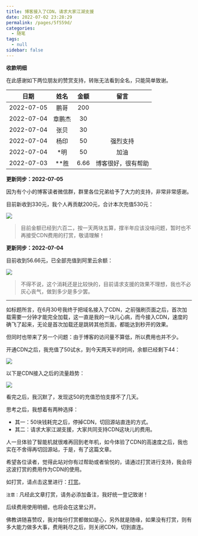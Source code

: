 ```yaml
---
title: 博客接入了CDN，请求大家江湖支援
date: 2022-07-02 23:28:29
permalink: /pages/5f559d/
categories:
  - 随笔
tags:
  - null
sidebar: false
---
```


**收款明细**

在此感谢如下两位朋友的赞赏支持，转账无法看到全名，只能简单致谢。

|    日期    |  姓名  | 金额 |        留言        |
| :--------: | :----: | :--: | :----------------: |
| 2022-07-05 |  鹏哥  | 200  |                    |
| 2022-07-04 | 章鹏杰 |  30  |                    |
| 2022-07-04 |  张贝  |  30  |                    |
| 2022-07-04 |  杨印  |  50  |      强烈支持      |
| 2022-07-04 |  *明   |  50  |        加油        |
| 2022-07-03 |  **胜  | 6.66 | 博客很好，很有帮助 |

**更新同步：2022-07-05**

因为有个小的博客读者微信群，群里各位兄弟给予了大力的支持，非常非常感谢。

目前新收到330元，我个人再贡献200元，合计本次充值530元：

![](http://t.eryajf.net/imgs/2022/07/d520bd101fb57b91.png)

> 目前金额已经到六百二，按一天两块五算，撑半年应该没啥问题，暂时也不再接受CDN费用的打赏，敬请理解！

**更新同步：2022-07-04**

目前收到56.66元，已全部充值到阿里云余额：

![](http://t.eryajf.net/imgs/2022/07/2e2e9cc37a0ee056.png)

> 不得不说，这个消耗还是比较快的，目前请求支援的效果不理想，我也不必灰心丧气，做到多少是多少罢。

------

如标题所言，在6月30号我终于把域名接入了CDN，之前强刷页面之后，首次加载需要一分钟才能完全加载，这一直是我的一块儿心病，而今接入CDN，速度的确飞了起来，无论是首次加载还是跳转其他页面，都能达到秒开的效果。

但同时也带来了另一个问题：由于博客的访问量不算低，所以费用也并不少。

开通CDN之后，我充值了50试水，到今天两天半的时间，余额已经剩下44：

![](http://t.eryajf.net/imgs/2022/07/9623d5e54fc3879e.png)

以下是CDN接入之后的流量趋势：

![](http://t.eryajf.net/imgs/2022/07/4980818ef75898ed.png)

看完之后，我沉默了，发现这50的充值恐怕支撑不了几天。

思考之后，我想着有两种选择：

- 其一：50块钱耗完之后，停掉CDN，切回源站直连的方式。
- 其二：请求大家江湖支援，大家共同支持CDN这块儿的费用。

人一旦体验了智能机就很难再回到老年机，如今体验了CDN的高速度之后，我也实在不舍得再切回源站，于是，有了这篇文章。

希望各位读者，觉得此站对你有过帮助或者愉悦的，请通过打赏进行支持，我会将这波打赏的费用作为CDN的使用。

如打赏，请点击这里进行：[打赏](https://wiki.eryajf.net/reward/)。

`注意：`凡经此文章打赏，请务必添加备注，我好统一登记致谢！

后续费用使用明细，也将会在这里公开。

佛教讲随喜赞叹，我对每份打赏都做如是心，另外就是随缘，如果没有打赏，则有多大能力做多大事，费用耗尽之后，则关闭CDN，切到直连。
